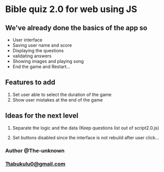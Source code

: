 # Bible quiz 2.0 for web using JS

## We've already done the basics of the app so
* User interface
* Saving user name and score
* Displaying the questions
* validating answers
* Showing images and playing song
* End the game and Restart...

## Features to add
1. Set user able to select the duration of the game
2. Show user mistakes at the end of the game

## Ideas for the next level
1. Separate the logic and the data (Keep questions list out of script2.0.js)

2. Set buttons disabled since the interface is not rebuild after user click...

### Author @The-unknown
### Ttabukulu0@gmail.com
